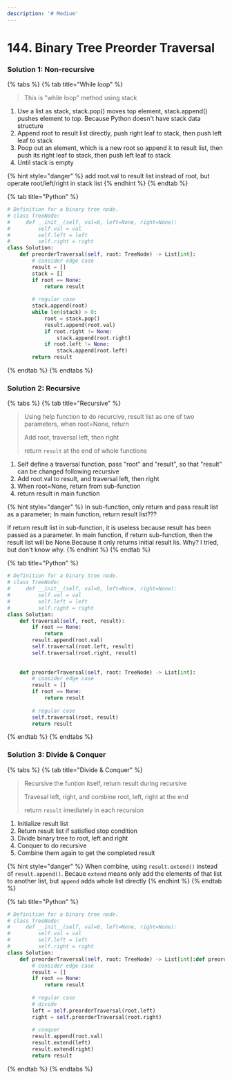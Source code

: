 ```yaml
---
description: '# Medium'
---
```


# 144. Binary Tree Preorder Traversal

### Solution 1: Non-recursive

{% tabs %}
{% tab title="While loop" %}
> This is "while loop" method using stack

1. Use a list as stack, stack.pop\(\) moves top element, stack.append\(\) pushes element to top. Because Python doesn't have stack data structure
2. Append root to result list directly, push right leaf to stack, then push left leaf to stack
3. Poop out an element, which is a new root so append it to result list, then push its right leaf to stack, then push left leaf to stack
4. Until stack is empty

{% hint style="danger" %}
add root.val to result list instead of root, but operate root/left/right in stack list
{% endhint %}
{% endtab %}

{% tab title="Python" %}
```python
# Definition for a binary tree node.
# class TreeNode:
#     def __init__(self, val=0, left=None, right=None):
#         self.val = val
#         self.left = left
#         self.right = right
class Solution:
    def preorderTraversal(self, root: TreeNode) -> List[int]:
        # consider edge case
        result = []
        stack = []
        if root == None:
            return result
        
        # regular case
        stack.append(root)
        while len(stack) > 0:
            root = stack.pop()
            result.append(root.val)
            if root.right != None:
                stack.append(root.right)
            if root.left != None:
                stack.append(root.left)
        return result
```
{% endtab %}
{% endtabs %}

### Solution 2: Recursive

{% tabs %}
{% tab title="Recursive" %}
> Using help function to do recurcive, result list as one of two parameters, when root=None, return
>
> Add root, traversal left, then right
>
> return `result` at the end of whole functions

1. Self define a traversal function, pass "root" and "result", so that "result" can be changed following recursive
2. Add root.val to result, and traversal left, then right
3. When root=None, return from sub-function
4. return result in main function

{% hint style="danger" %}
In sub-function, only return and pass result list as a parameter; In main function, return result list???

If return result list in sub-function, it is useless because result has been passed as a parameter. In main function, if return sub-function, then the result list will be None.Because it only returns initial result lis. Why? I tried, but don't know why.
{% endhint %}
{% endtab %}

{% tab title="Python" %}
```python
# Definition for a binary tree node.
# class TreeNode:
#     def __init__(self, val=0, left=None, right=None):
#         self.val = val
#         self.left = left
#         self.right = right
class Solution:    
    def traversal(self, root, result):
        if root == None:
            return 
        result.append(root.val)
        self.traversal(root.left, result)
        self.traversal(root.right, result)
        
        
    def preorderTraversal(self, root: TreeNode) -> List[int]:
        # consider edge case
        result = []
        if root == None:
            return result
        
        # regular case
        self.traversal(root, result)
        return result
```
{% endtab %}
{% endtabs %}

### Solution 3: Divide & Conquer

{% tabs %}
{% tab title="Divide & Conquer" %}
> Recursive the funtion itself, return result during recursive
>
> Travesal left, right, and combine root, left, right at the end
>
> return `result` imediately in each recursion

1. Initialize result list
2. Return result list if satisfied stop condition
3. Divide binary tree to root, left and right
4. Conquer to do recursive
5. Combine them again to get the completed result

{% hint style="danger" %}
When combine, using `result.extend()` instead of `result.append()`. Becaue `extend` means only add the elements of that list to another list, but `append` adds whole list directly
{% endhint %}
{% endtab %}

{% tab title="Python" %}
```python
# Definition for a binary tree node.
# class TreeNode:
#     def __init__(self, val=0, left=None, right=None):
#         self.val = val
#         self.left = left
#         self.right = right
class Solution:
    def preorderTraversal(self, root: TreeNode) -> List[int]:def preorderTraversal(self, root: TreeNode) -> List[int]:
        # consider edge case
        result = []
        if root == None:
            return result
        
        # regular case
        # divide
        left = self.preorderTraversal(root.left)
        right = self.preorderTraversal(root.right)
        
        # conquer
        result.append(root.val)
        result.extend(left)
        result.extend(right)
        return result
```
{% endtab %}
{% endtabs %}



